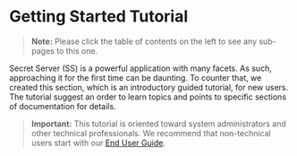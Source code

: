 [title]: # (Getting Started Tutorial)
[tags]: # (Getting Started, Help)
[priority]: # (500)

# Getting Started Tutorial

> **Note:** Please click the table of contents on the left to see any sub-pages to this one.

Secret Server (SS) is a powerful application with many facets. As such, approaching it for the first time can be daunting. To counter that, we created this section, which is an introductory guided tutorial, for new users. The tutorial suggest an order to learn topics and points to specific sections of documentation for details.

>**Important:** This tutorial is oriented toward system administrators and other technical professionals. We recommend that non-technical users start with our [End User Guide](../secret-server-end-user-guide/index.md).
